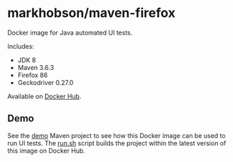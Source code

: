 # markhobson/maven-firefox

Docker image for Java automated UI tests.

Includes:

* JDK 8
* Maven 3.6.3
* Firefox 86
* Geckodriver 0.27.0

Available on [Docker Hub](https://hub.docker.com/r/markhobson/maven-firefox/).

## Demo

See the [demo](demo) Maven project to see how this Docker image can be used to run UI tests. The [run.sh](demo/run.sh) script builds the project within the latest version of this image on Docker Hub.
